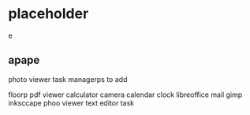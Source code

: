 # placeholder
e
## apape
photo viewer
task managerps to add

floorp
pdf viewer
calculator camera calendar clock
libreoffice
mail
gimp
inksccape
phoo viewer
text editor
task
